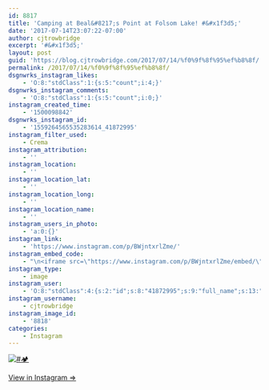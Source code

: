 ```yaml
---
id: 8817
title: 'Camping at Beal&#8217;s Point at Folsom Lake! #&#x1f3d5;️'
date: '2017-07-14T23:07:22-07:00'
author: cjtrowbridge
excerpt: '#&#x1f3d5;️'
layout: post
guid: 'https://blog.cjtrowbridge.com/2017/07/14/%f0%9f%8f%95%ef%b8%8f/'
permalink: /2017/07/14/%f0%9f%8f%95%ef%b8%8f/
dsgnwrks_instagram_likes:
    - 'O:8:"stdClass":1:{s:5:"count";i:4;}'
dsgnwrks_instagram_comments:
    - 'O:8:"stdClass":1:{s:5:"count";i:0;}'
instagram_created_time:
    - '1500098842'
dsgnwrks_instagram_id:
    - '1559264565535283614_41872995'
instagram_filter_used:
    - Crema
instagram_attribution:
    - ''
instagram_location:
    - ''
instagram_location_lat:
    - ''
instagram_location_long:
    - ''
instagram_location_name:
    - ''
instagram_users_in_photo:
    - 'a:0:{}'
instagram_link:
    - 'https://www.instagram.com/p/BWjntxrlZme/'
instagram_embed_code:
    - "\n<iframe src=\"https://www.instagram.com/p/BWjntxrlZme/embed/\" width=\"612\" height=\"710\" frameborder=\"0\" scrolling=\"no\" allowtransparency=\"true\" class=\"insta-image-embed\"></iframe>\n"
instagram_type:
    - image
instagram_user:
    - 'O:8:"stdClass":4:{s:2:"id";s:8:"41872995";s:9:"full_name";s:13:"CJ Trowbridge";s:15:"profile_picture";s:96:"https://scontent.cdninstagram.com/t51.2885-19/s150x150/13724650_1188772791164794_142557231_a.jpg";s:8:"username";s:12:"cjtrowbridge";}'
instagram_username:
    - cjtrowbridge
instagram_image_id:
    - '8818'
categories:
    - Instagram
---
```


[![#🏕️](https://blog.cjtrowbridge.com/wp-content/uploads/2017/07/1500098842-1-1.jpg)](https://www.instagram.com/p/BWjntxrlZme/)

[View in Instagram ⇒](https://www.instagram.com/p/BWjntxrlZme/)
